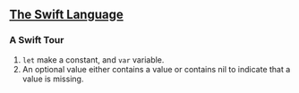 ## [The Swift Language](https://developer.apple.com/library/ios/documentation/Swift/Conceptual/Swift_Programming_Language/GuidedTour.html#//apple_ref/doc/uid/TP40014097-CH2-ID1)

### A Swift Tour
1. `let` make a constant, and `var` variable.
2. An optional value either contains a value or contains nil to indicate that a value is missing. 